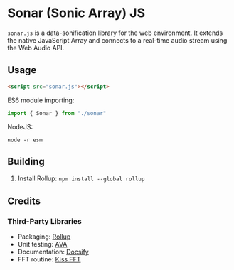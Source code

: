 # Sonar (Sonic Array) JS
`sonar.js` is a data-sonification library for the web environment. It extends the native JavaScript Array and connects to a real-time audio stream using the Web Audio API.

## Usage

```html
<script src="sonar.js"></script>
```

ES6 module importing:
```js
import { Sonar } from "./sonar"
```

NodeJS:
```shell
node -r esm
```

## Building
1. Install Rollup: `npm install --global rollup`


## Credits
### Third-Party Libraries
- Packaging: [Rollup](https://rollupjs.org)
- Unit testing: [AVA](https://github.com/avajs/ava)
- Documentation: [Docsify](https://docsify.js.org/)
- FFT routine: [Kiss FFT](https://sourceforge.net/projects/kissfft/)